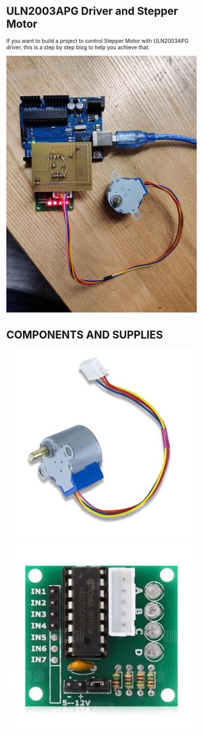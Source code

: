 
# ULN2003APG Driver and Stepper Motor 

If you want to build a project to control Stepper Motor with ULN2003APG driver, this is a step by step blog to help you achieve that.

<img src ="Documentation/Project picture/pcb_complete.jpg" alt="image of connected hcr-s04"><br>



# COMPONENTS AND SUPPLIES

<img src ="Documentation/Stepper_Motor_obl_600__73570.1448057593.1280.1280.png" alt="image of connected hcr-s04"><br>
<img src ="Documentation/Driver board ULN2003 -550x550.jpg" alt="image of connected hcr-s04"><br>
